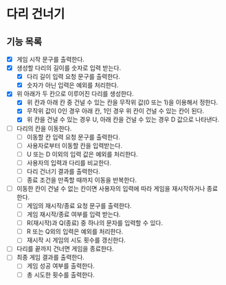 # 다리 건너기

## 기능 목록
- [x] 게임 시작 문구를 출력한다.
- [x] 생성할 다리의 길이를 숫자로 입력 받는다.
    - [x] 다리 길이 입력 요청 문구를 출력한다.
    - [x] 숫자가 아닌 입력은 예외를 처리한다.
- [x] 위 아래가 두 칸으로 이루어진 다리를 생성한다.
    - [x] 위 칸과 아래 칸 중 건널 수 있는 칸을 무작위 값(0 또는 1)을 이용해서 정한다.
    - [x] 무작위 값이 0인 경우 아래 칸, 1인 경우 위 칸이 건널 수 있는 칸이 된다.
    - [x] 위 칸을 건널 수 있는 경우 U, 아래 칸을 건널 수 있는 경우 D 값으로 나타낸다.
- [ ] 다리의 칸을 이동한다.
    - [ ] 이동할 칸 입력 요청 문구를 출력한다.
    - [ ] 사용자로부터 이동할 칸을 입력받는다.
    - [ ] U 또는 D 이외의 입력 값은 예외를 처리한다.
    - [ ] 사용자의 입력과 다리를 비교한다.
    - [ ] 다리 건너기 결과를 출력한다.
    - [ ] 종료 조건을 만족할 때까지 이동을 반복한다.
- [ ] 이동한 칸이 건널 수 없는 칸이면 사용자의 입력에 따라 게임을 재시작하거나 종료한다.
    - [ ] 게임의 재시작/종료 요청 문구를 출력한다.
    - [ ] 게임 재시작/종료 여부를 입력 받는다.
    - [ ] R(재시작)과 Q(종료) 중 하나의 문자를 입력할 수 있다.
    - [ ] R 또는 Q외의 입력은 예외를 처리한다.
    - [ ] 재시작 시 게임의 시도 횟수를 갱신한다.
- [ ] 다리를 끝까지 건너면 게임을 종료한다.
- [ ] 최종 게임 결과를 출력한다.
    - [ ] 게임 성공 여부를 출력한다.
    - [ ] 총 시도한 횟수를 출력한다.